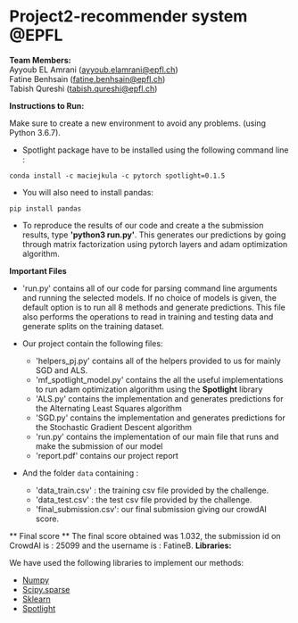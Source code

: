 # Project2-recommender system @EPFL

**Team Members:**
<br />
Ayyoub EL Amrani (ayyoub.elamrani@epfl.ch)
<br />
Fatine Benhsain (fatine.benhsain@epfl.ch)
<br />
Tabish Qureshi (tabish.qureshi@epfl.ch)

**Instructions to Run:**
<br />

Make sure to create a new environment to avoid any problems. (using Python 3.6.7).
* Spotlight package have to be installed using the following command line :
```
conda install -c maciejkula -c pytorch spotlight=0.1.5
```
* You will also need to install pandas:
```
pip install pandas
```

* To reproduce the results of our code and create a the submission results, type **'python3 run.py'**. This generates our predictions by going through matrix factorization using pytorch layers and adam optimization algorithm. 



**Important Files**
* 'run.py' contains all of our code for parsing command line arguments and running the selected models. If no choice of models is given, the default option is to run all 8 methods and generate predictions. This file also performs the operations to read in training and testing data and generate splits on the training dataset.



* Our project contain the following files:

	* 'helpers_pj.py' contains all of the helpers provided to us for mainly SGD and ALS. 
	* 'mf_spotlight_model.py' contains the all the useful implementations to run adam optimization algorithm using the __Spotlight__ library 
	* 'ALS.py' contains the implementation and generates predictions for the Alternating Least Squares algorithm
	* 'SGD.py' contains the implementation and generates predictions for the Stochastic Gradient Descent algorithm
	* 'run.py' contains the implementation of our main file that runs and make the submission of our model
	* 'report.pdf' contains our project report

* And the folder `data` containing :
	
	* 'data_train.csv'      : the training csv file provided by the challenge.
	* 'data_test.csv'       : the test csv file provided by the challenge.
	* 'final_submission.csv': our final submission giving our crowdAI score.

** Final score **
The final score obtained was 1.032, the submission id on CrowdAI is : 25099 and the username is : FatineB.
**Libraries:**

We have used the following libraries to implement our methods:
* [Numpy](http://www.numpy.org/)
* [Scipy.sparse](https://docs.scipy.org/doc/scipy/reference/sparse.html)
* [Sklearn](http://scikit-learn.org/stable/)
* [Spotlight](https://maciejkula.github.io/spotlight/)